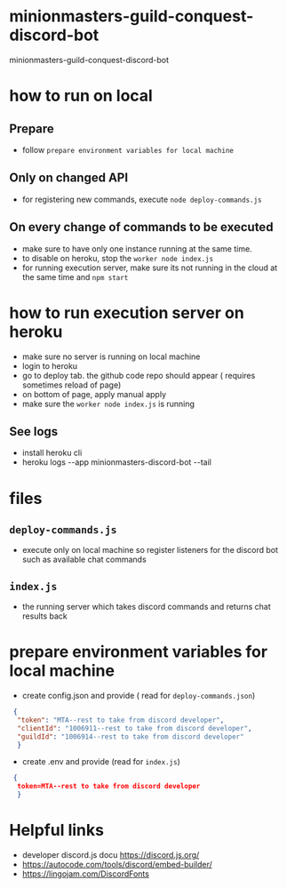 # minionmasters-guild-conquest-discord-bot
minionmasters-guild-conquest-discord-bot

# how to run on local
## Prepare
- follow `prepare environment variables for local machine`
## Only on changed API
- for registering new commands, execute 
   `node deploy-commands.js`
## On every change of commands to be executed
- make sure to have only one instance running at the same time.
- to disable on heroku, stop the `worker node index.js`
- for running execution server, make sure its not running in the cloud at the same time and
   `npm start`

# how to run execution server on heroku
- make sure no server is running on local machine
- login to heroku
- go to deploy tab. the github code repo should appear ( requires sometimes reload of page)
- on bottom of page, apply manual apply
- make sure the `worker node index.js` is running

## See logs
- install heroku cli
- heroku  logs --app minionmasters-discord-bot --tail


# files
## `deploy-commands.js` 
- execute only on local machine so register listeners for the discord bot such as available chat commands
## `index.js`
- the running server which takes discord commands and returns chat results back

# prepare environment variables for local machine
- create config.json and provide ( read for `deploy-commands.json`)
```json
 {
  "token": "MTA--rest to take from discord developer",
  "clientId": "1006911--rest to take from discord developer",
  "guildId": "1006914--rest to take from discord developer"
  }
```
- create .env and provide (read for `index.js`)
```json
 {
  token=MTA--rest to take from discord developer
  }
```



# Helpful links
- developer discord.js docu https://discord.js.org/
- https://autocode.com/tools/discord/embed-builder/
- https://lingojam.com/DiscordFonts